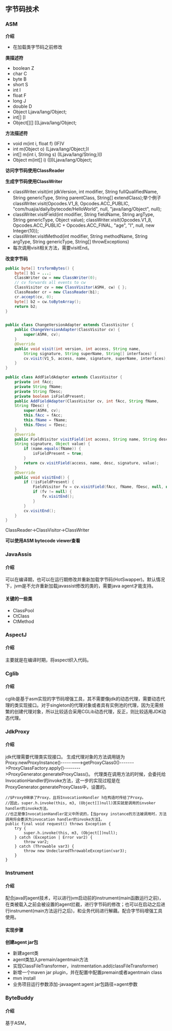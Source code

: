 ## 字节码技术
### ASM
**介绍**
- 在加载类字节码之前修改

**类描述符**
- boolean Z
- char C
- byte B
- short S
- int I
- float F
- long J
- double D
- Object Ljava/lang/Object;
- int[] [I
- Object[][] [[Ljava/lang/Object;

**方法描述符**
- void m(int i, float f) (IF)V
- int m(Object o) (Ljava/lang/Object;)I
- int[] m(int i, String s) (ILjava/lang/String;)[I
- Object m(int[] i) ([I)Ljava/lang/Object;

**访问字节码使用ClassReader**

**生成字节码使用ClassWriter**
- classWriter.visit(int jdkVersion, int modifier, String fullQualifiedName, String genericType, String parentClass, String[] extendClass);举个例子
classWriter.visit(Opcodes.V1_8,
                Opcodes.ACC_PUBLIC,
                "com/huajia/daily/bytecode/HelloWorld",
                null, "java/lang/Object",
                null);
- classWriter.visitField(int modifier, String fieldName, String argType, String genericType, Object value);
classWriter.visit(Opcodes.V1_8,
                Opcodes.ACC_PUBLIC + Opcodes.ACC_FINAL,
                "age",
                "I", null,
                new Integer(10));
- classWriter.visitMethod(int modifier, String methodName, String argType, String genericType, String[] throwExceptions)
- 每次调用visit相关方法，需要visitEnd。

**改变字节码**
```java
public byte[] trsformBytes() {
    byte[] b1 = ...;
    ClassWriter cw = new ClassWriter(0);
    // cv forwards all events to cw
    ClassVisitor cv = new ClassVisitor(ASM4, cw) { };
    ClassReader cr = new ClassReader(b1);
    cr.accept(cv, 0);
    byte[] b2 = cw.toByteArray();
    return b2;
}


public class ChangeVersionAdapter extends ClassVisitor {
    public ChangeVersionAdapter(ClassVisitor cv) {
        super(ASM4, cv);
    }
    @Override
    public void visit(int version, int access, String name,
        String signature, String superName, String[] interfaces) {
        cv.visit(V1_5, access, name, signature, superName, interfaces);
    } 
}

public class AddFieldAdapter extends ClassVisitor {
    private int fAcc;
    private String fName;
    private String fDesc;
    private boolean isFieldPresent;
    public AddFieldAdapter(ClassVisitor cv, int fAcc, String fName,
    String fDesc) {
        super(ASM4, cv);
        this.fAcc = fAcc;
        this.fName = fName;
        this.fDesc = fDesc;
    }
    @Override
    public FieldVisitor visitField(int access, String name, String desc,
    String signature, Object value) {
        if (name.equals(fName)) {
            isFieldPresent = true;
        }
        return cv.visitField(access, name, desc, signature, value);
    }
    @Override
    public void visitEnd() {
        if (!isFieldPresent) {
            FieldVisitor fv = cv.visitField(fAcc, fName, fDesc, null, null);
            if (fv != null) {
                fv.visitEnd();
            } 
        }
        cv.visitEnd();
    } 
}
```
ClassReader->ClassVisitor->ClassWriter

**可以使用ASM bytecode viewer查看**
### JavaAssis
#### 介绍
可以在编译期，也可以在运行期修改并重新加载字节码(HotSwapper)。默认情况下，jvm是不允许重新加载javassist修改的类的，需要java agent才能支持。
#### 关键的一些类
- ClassPool
- CtClass
- CtMethod

### AspectJ
#### 介绍
主要就是在编译时期，将aspect织入代码。


### Cglib
#### 介绍
cglib是基于asm实现的字节码增强工具，其不需要像jdk的动态代理，需要动态代理的类实现接口。对于singleton的代理对象或者具有实例池的代理，因为无需频繁的创建代理对象，所以比较适合采用CGLib动态代理，反正，则比较适用JDK动态代理。

### JdkProxy
#### 介绍
jdk代理需要代理类实现接口。
生成代理对象的方法调用链为Proxy.newProxyInstance()-------->getProxyClass0()------->ProxyClassFactory.apply()-------->ProxyGenerator.generateProxyClass()。
代理类在调用方法的时候，会委托给InvocationHandler的invoke方法，这一步的实现过程是在ProxyGenerator.generateProxyClass中，设置的。

    //$Proxy0继承了Proxy，且将InvocationHandler h在构造时传给了Proxy。
    //因此，super.h.invoke(this, m3, (Object[])null)其实就是调用的invoker handler的invoke方法。
    //也正是像InvocationHandler定义中所说的，【当proxy instance的方法被调用时，方法调用将会委派为invocation handler的invoke方法】。
    public final void request() throws Exception {
        try { 
            super.h.invoke(this, m3, (Object[])null);
        } catch (Exception | Error var2) {
            throw var2;
        } catch (Throwable var3) {
            throw new UndeclaredThrowableException(var3);
        }
    }
 
### Instrument
#### 介绍
配合java的agent技术，可以进行jvm启动前的instrument(main函数运行之前)，在类被载入之前会被设置的agent拦截，进行字节码的修改；也可以在启动之后进行instrument(main方法运行之后)，和业务代码进行解藕。配合字节码增强工具使用。

#### 实现步骤
**创建agent jar包**
- 新建agent类
- agent类加入premain/agentmain方法
- 实现ClassFileTransformer，instrmentation.add(classFileTransformer)
- 新增一个maven jar plugin，并在配置中配置premain或者agentmain class
- mvn install
- 业务项目运行参数添加-javaagent:agent jar包路径=agent参数

### ByteBuddy
#### 介绍
基于ASM，